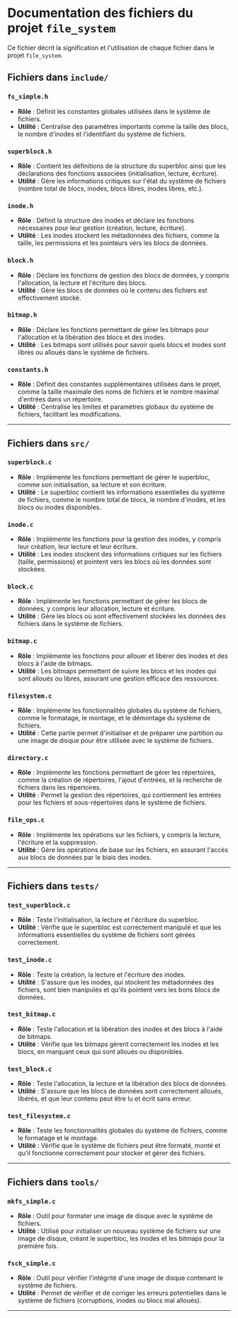 # Documentation des fichiers du projet `file_system`

Ce fichier décrit la signification et l'utilisation de chaque fichier dans le projet `file_system`.

## Fichiers dans `include/`

### `fs_simple.h`
- **Rôle** : Définit les constantes globales utilisées dans le système de fichiers.
- **Utilité** : Centralise des paramètres importants comme la taille des blocs, le nombre d'inodes et l'identifiant du système de fichiers.

### `superblock.h`
- **Rôle** : Contient les définitions de la structure du superbloc ainsi que les déclarations des fonctions associées (initialisation, lecture, écriture).
- **Utilité** : Gère les informations critiques sur l'état du système de fichiers (nombre total de blocs, inodes, blocs libres, inodes libres, etc.).

### `inode.h`
- **Rôle** : Définit la structure des inodes et déclare les fonctions nécessaires pour leur gestion (création, lecture, écriture).
- **Utilité** : Les inodes stockent les métadonnées des fichiers, comme la taille, les permissions et les pointeurs vers les blocs de données.

### `block.h`
- **Rôle** : Déclare les fonctions de gestion des blocs de données, y compris l'allocation, la lecture et l'écriture des blocs.
- **Utilité** : Gère les blocs de données où le contenu des fichiers est effectivement stocké.

### `bitmap.h`
- **Rôle** : Déclare les fonctions permettant de gérer les bitmaps pour l'allocation et la libération des blocs et des inodes.
- **Utilité** : Les bitmaps sont utilisés pour savoir quels blocs et inodes sont libres ou alloués dans le système de fichiers.

### `constants.h`
- **Rôle** : Définit des constantes supplémentaires utilisées dans le projet, comme la taille maximale des noms de fichiers et le nombre maximal d'entrées dans un répertoire.
- **Utilité** : Centralise les limites et paramètres globaux du système de fichiers, facilitant les modifications.

---

## Fichiers dans `src/`

### `superblock.c`
- **Rôle** : Implémente les fonctions permettant de gérer le superbloc, comme son initialisation, sa lecture et son écriture.
- **Utilité** : Le superbloc contient les informations essentielles du système de fichiers, comme le nombre total de blocs, le nombre d'inodes, et les blocs ou inodes disponibles.

### `inode.c`
- **Rôle** : Implémente les fonctions pour la gestion des inodes, y compris leur création, leur lecture et leur écriture.
- **Utilité** : Les inodes stockent des informations critiques sur les fichiers (taille, permissions) et pointent vers les blocs où les données sont stockées.

### `block.c`
- **Rôle** : Implémente les fonctions permettant de gérer les blocs de données, y compris leur allocation, lecture et écriture.
- **Utilité** : Gère les blocs où sont effectivement stockées les données des fichiers dans le système de fichiers.

### `bitmap.c`
- **Rôle** : Implémente les fonctions pour allouer et libérer des inodes et des blocs à l'aide de bitmaps.
- **Utilité** : Les bitmaps permettent de suivre les blocs et les inodes qui sont alloués ou libres, assurant une gestion efficace des ressources.

### `filesystem.c`
- **Rôle** : Implémente les fonctionnalités globales du système de fichiers, comme le formatage, le montage, et le démontage du système de fichiers.
- **Utilité** : Cette partie permet d'initialiser et de préparer une partition ou une image de disque pour être utilisée avec le système de fichiers.

### `directory.c`
- **Rôle** : Implémente les fonctions permettant de gérer les répertoires, comme la création de répertoires, l'ajout d'entrées, et la recherche de fichiers dans les répertoires.
- **Utilité** : Permet la gestion des répertoires, qui contiennent les entrées pour les fichiers et sous-répertoires dans le système de fichiers.

### `file_ops.c`
- **Rôle** : Implémente les opérations sur les fichiers, y compris la lecture, l'écriture et la suppression.
- **Utilité** : Gère les opérations de base sur les fichiers, en assurant l'accès aux blocs de données par le biais des inodes.

---

## Fichiers dans `tests/`

### `test_superblock.c`
- **Rôle** : Teste l'initialisation, la lecture et l'écriture du superbloc.
- **Utilité** : Vérifie que le superbloc est correctement manipulé et que les informations essentielles du système de fichiers sont gérées correctement.

### `test_inode.c`
- **Rôle** : Teste la création, la lecture et l'écriture des inodes.
- **Utilité** : S'assure que les inodes, qui stockent les métadonnées des fichiers, sont bien manipulés et qu'ils pointent vers les bons blocs de données.

### `test_bitmap.c`
- **Rôle** : Teste l'allocation et la libération des inodes et des blocs à l'aide de bitmaps.
- **Utilité** : Vérifie que les bitmaps gèrent correctement les inodes et les blocs, en marquant ceux qui sont alloués ou disponibles.

### `test_block.c`
- **Rôle** : Teste l'allocation, la lecture et la libération des blocs de données.
- **Utilité** : S'assure que les blocs de données sont correctement alloués, libérés, et que leur contenu peut être lu et écrit sans erreur.

### `test_filesystem.c`
- **Rôle** : Teste les fonctionnalités globales du système de fichiers, comme le formatage et le montage.
- **Utilité** : Vérifie que le système de fichiers peut être formaté, monté et qu'il fonctionne correctement pour stocker et gérer des fichiers.

---

## Fichiers dans `tools/`

### `mkfs_simple.c`
- **Rôle** : Outil pour formater une image de disque avec le système de fichiers.
- **Utilité** : Utilisé pour initialiser un nouveau système de fichiers sur une image de disque, créant le superbloc, les inodes et les bitmaps pour la première fois.

### `fsck_simple.c`
- **Rôle** : Outil pour vérifier l'intégrité d'une image de disque contenant le système de fichiers.
- **Utilité** : Permet de vérifier et de corriger les erreurs potentielles dans le système de fichiers (corruptions, inodes ou blocs mal alloués).

---

